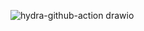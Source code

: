 ![hydra-github-action drawio](https://github.com/user-attachments/assets/f9291eed-ad66-4383-b7b3-2687e259d06b)
